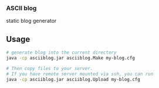 ### ASCII blog

static blog generator


## Usage

```bash
# generate blog into the current directory
java -cp asciiblog.jar asciiblog.Make my-blog.cfg

# Then copy files to your server.
# If you have remote server mounted via ssh, you can run
java -cp asciiblog.jar asciiblog.Upload my-blog.cfg
```
